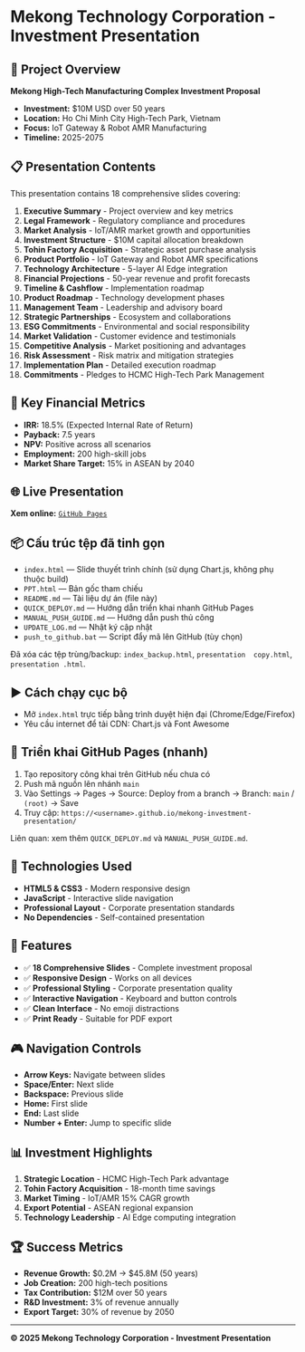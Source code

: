 # Mekong Technology Corporation - Investment Presentation

## 🏢 Project Overview
**Mekong High-Tech Manufacturing Complex Investment Proposal**
- **Investment:** $10M USD over 50 years
- **Location:** Ho Chi Minh City High-Tech Park, Vietnam
- **Focus:** IoT Gateway & Robot AMR Manufacturing
- **Timeline:** 2025-2075

## 📋 Presentation Contents
This presentation contains 18 comprehensive slides covering:

1. **Executive Summary** - Project overview and key metrics
2. **Legal Framework** - Regulatory compliance and procedures
3. **Market Analysis** - IoT/AMR market growth and opportunities
4. **Investment Structure** - $10M capital allocation breakdown
5. **Tohin Factory Acquisition** - Strategic asset purchase analysis
6. **Product Portfolio** - IoT Gateway and Robot AMR specifications
7. **Technology Architecture** - 5-layer AI Edge integration
8. **Financial Projections** - 50-year revenue and profit forecasts
9. **Timeline & Cashflow** - Implementation roadmap
10. **Product Roadmap** - Technology development phases
11. **Management Team** - Leadership and advisory board
12. **Strategic Partnerships** - Ecosystem and collaborations
13. **ESG Commitments** - Environmental and social responsibility
14. **Market Validation** - Customer evidence and testimonials
15. **Competitive Analysis** - Market positioning and advantages
16. **Risk Assessment** - Risk matrix and mitigation strategies
17. **Implementation Plan** - Detailed execution roadmap
18. **Commitments** - Pledges to HCMC High-Tech Park Management

## 🎯 Key Financial Metrics
- **IRR:** 18.5% (Expected Internal Rate of Return)
- **Payback:** 7.5 years
- **NPV:** Positive across all scenarios
- **Employment:** 200 high-skill jobs
- **Market Share Target:** 15% in ASEAN by 2040

## 🌐 Live Presentation
**Xem online:** [`GitHub Pages`](https://kimlam2010.github.io/mekong-investment-presentation/)

## 📦 Cấu trúc tệp đã tinh gọn
- `index.html` — Slide thuyết trình chính (sử dụng Chart.js, không phụ thuộc build)
- `PPT.html` — Bản gốc tham chiếu
- `README.md` — Tài liệu dự án (file này)
- `QUICK_DEPLOY.md` — Hướng dẫn triển khai nhanh GitHub Pages
- `MANUAL_PUSH_GUIDE.md` — Hướng dẫn push thủ công
- `UPDATE_LOG.md` — Nhật ký cập nhật
- `push_to_github.bat` — Script đẩy mã lên GitHub (tùy chọn)

Đã xóa các tệp trùng/backup: `index_backup.html`, `presentation  copy.html`, `presentation .html`.

## ▶️ Cách chạy cục bộ
- Mở `index.html` trực tiếp bằng trình duyệt hiện đại (Chrome/Edge/Firefox)
- Yêu cầu internet để tải CDN: Chart.js và Font Awesome

## 🚀 Triển khai GitHub Pages (nhanh)
1) Tạo repository công khai trên GitHub nếu chưa có
2) Push mã nguồn lên nhánh `main`
3) Vào Settings → Pages → Source: Deploy from a branch → Branch: `main` / `(root)` → Save
4) Truy cập: `https://<username>.github.io/mekong-investment-presentation/`

Liên quan: xem thêm `QUICK_DEPLOY.md` và `MANUAL_PUSH_GUIDE.md`.

## 🚀 Technologies Used
- **HTML5 & CSS3** - Modern responsive design
- **JavaScript** - Interactive slide navigation
- **Professional Layout** - Corporate presentation standards
- **No Dependencies** - Self-contained presentation

## 📱 Features
- ✅ **18 Comprehensive Slides** - Complete investment proposal
- ✅ **Responsive Design** - Works on all devices
- ✅ **Professional Styling** - Corporate presentation quality
- ✅ **Interactive Navigation** - Keyboard and button controls
- ✅ **Clean Interface** - No emoji distractions
- ✅ **Print Ready** - Suitable for PDF export

## 🎮 Navigation Controls
- **Arrow Keys:** Navigate between slides
- **Space/Enter:** Next slide
- **Backspace:** Previous slide
- **Home:** First slide
- **End:** Last slide
- **Number + Enter:** Jump to specific slide

## 📊 Investment Highlights
1. **Strategic Location** - HCMC High-Tech Park advantage
2. **Tohin Factory Acquisition** - 18-month time savings
3. **Market Timing** - IoT/AMR 15% CAGR growth
4. **Export Potential** - ASEAN regional expansion
5. **Technology Leadership** - AI Edge computing integration

## 🏆 Success Metrics
- **Revenue Growth:** $0.2M → $45.8M (50 years)
- **Job Creation:** 200 high-tech positions
- **Tax Contribution:** $12M over 50 years
- **R&D Investment:** 3% of revenue annually
- **Export Target:** 30% of revenue by 2050

---
**© 2025 Mekong Technology Corporation - Investment Presentation** 